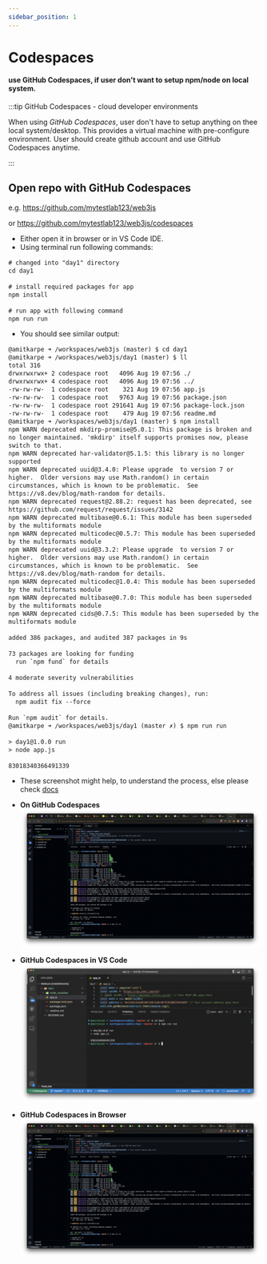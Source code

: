 ```yaml
---
sidebar_position: 1
---
```


# Codespaces
#### use GitHub Codespaces, if user don't want to setup npm/node on local system.

:::tip GitHub Codespaces - cloud developer environments


When using *GitHub Codespaces*, user don't have to setup anything on thee local system/desktop. This provides a virtual machine with pre-configure environment.
User should create github account and use GitHub Codespaces anytime.

:::
## Open repo with GitHub Codespaces

e.g. https://github.com/mytestlab123/web3js

or
https://github.com/mytestlab123/web3js/codespaces

* Either open it in browser or in VS Code IDE.
* Using terminal run following commands:

```shell
# changed into "day1" directory
cd day1

# install required packages for app
npm install

# run app with following command
npm run run
```

* You should see similar output:

```
@amitkarpe ➜ /workspaces/web3js (master) $ cd day1
@amitkarpe ➜ /workspaces/web3js/day1 (master) $ ll
total 316
drwxrwxrwx+ 2 codespace root   4096 Aug 19 07:56 ./
drwxrwxrwx+ 4 codespace root   4096 Aug 19 07:56 ../
-rw-rw-rw-  1 codespace root    321 Aug 19 07:56 app.js
-rw-rw-rw-  1 codespace root   9763 Aug 19 07:56 package.json
-rw-rw-rw-  1 codespace root 291641 Aug 19 07:56 package-lock.json
-rw-rw-rw-  1 codespace root    479 Aug 19 07:56 readme.md
@amitkarpe ➜ /workspaces/web3js/day1 (master) $ npm install
npm WARN deprecated mkdirp-promise@5.0.1: This package is broken and no longer maintained. 'mkdirp' itself supports promises now, please switch to that.
npm WARN deprecated har-validator@5.1.5: this library is no longer supported
npm WARN deprecated uuid@3.4.0: Please upgrade  to version 7 or higher.  Older versions may use Math.random() in certain circumstances, which is known to be problematic.  See https://v8.dev/blog/math-random for details.
npm WARN deprecated request@2.88.2: request has been deprecated, see https://github.com/request/request/issues/3142
npm WARN deprecated multibase@0.6.1: This module has been superseded by the multiformats module
npm WARN deprecated multicodec@0.5.7: This module has been superseded by the multiformats module
npm WARN deprecated uuid@3.3.2: Please upgrade  to version 7 or higher.  Older versions may use Math.random() in certain circumstances, which is known to be problematic.  See https://v8.dev/blog/math-random for details.
npm WARN deprecated multicodec@1.0.4: This module has been superseded by the multiformats module
npm WARN deprecated multibase@0.7.0: This module has been superseded by the multiformats module
npm WARN deprecated cids@0.7.5: This module has been superseded by the multiformats module

added 386 packages, and audited 387 packages in 9s

73 packages are looking for funding
  run `npm fund` for details

4 moderate severity vulnerabilities

To address all issues (including breaking changes), run:
  npm audit fix --force

Run `npm audit` for details.
@amitkarpe ➜ /workspaces/web3js/day1 (master ✗) $ npm run run

> day1@1.0.0 run
> node app.js

83018340366491339
```

* These screenshot might help, to understand the process, else please check [docs](https://docs.github.com/en/codespaces)

* **On GitHub Codespaces** 
  ![On GitHub Codespace](./img/in-browser.png)
  
* **GitHub Codespaces in VS Code** 
  ![GitHub Codespaces in VS Code](./img/in-vscode.png)

* **GitHub Codespaces in Browser** 
  ![GitHub Codespaces in Browser](./img/in-browser.png)
